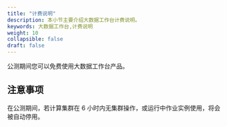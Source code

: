 ```yaml
---
title: "计费说明"
description: 本小节主要介绍大数据工作台计费说明。 
keywords: 大数据工作台,计费说明
weight: 10
collapsible: false
draft: false
---
```



公测期间您可以免费使用大数据工作台产品。

## 注意事项

在公测期间，若计算集群在 6 小时内无集群操作，或运行中作业实例使用，将会被自动停用。
